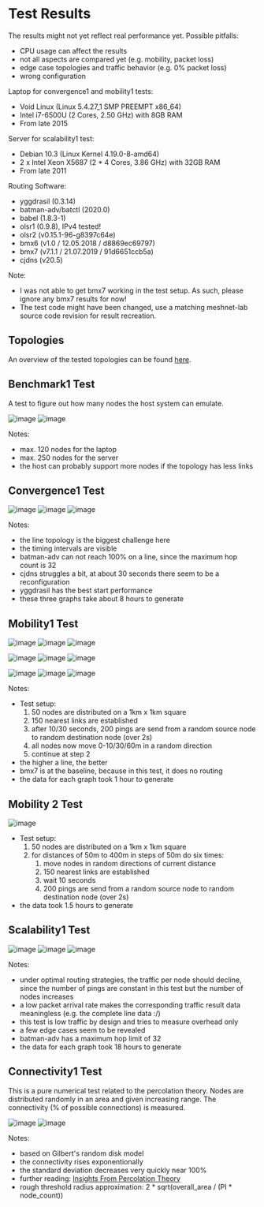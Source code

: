 # Test Results

The results might not yet reflect real performance yet. Possible pitfalls:

* CPU usage can affect the results
* not all aspects are compared yet (e.g. mobility, packet loss)
* edge case topologies and traffic behavior (e.g. 0% packet loss)
* wrong configuration

Laptop for convergence1 and mobility1 tests:

* Void Linux (Linux 5.4.27_1 SMP PREEMPT x86_64)
* Intel i7-6500U (2 Cores, 2.50 GHz) with 8GB RAM
* From late 2015

Server for scalability1 test:

* Debian 10.3 (Linux Kernel 4.19.0-8-amd64)
* 2 x Intel Xeon X5687 (2 * 4 Cores, 3.86 GHz) with 32GB RAM
* From late 2011

Routing Software:

* yggdrasil (0.3.14)
* batman-adv/batctl (2020.0)
* babel (1.8.3-1)
* olsr1 (0.9.8), IPv4 tested!
* olsr2 (v0.15.1-96-g8397c64e)
* bmx6 (v1.0 / 12.05.2018 / d8869ec69797)
* bmx7 (v7.1.1 / 21.07.2019 / 91d6651ccb5a)
* cjdns (v20.5)

Note:
* I was not able to get bmx7 working in the test setup. As such, please ignore any bmx7 results for now!
* The test code might have been changed, use a matching meshnet-lab source code revision for result recreation.

## Topologies

An overview of the tested topologies can be found [here](../data/README.md).


## Benchmark1 Test

A test to figure out how many nodes the host system can emulate.

![image](laptop/benchmark1/1_benchmark1.png)
![image](server/benchmark1/1_benchmark1.png)

Notes:

- max. 120 nodes for the laptop
- max. 250 nodes for the server
- the host can probably support more nodes if the topology has less links

## Convergence1 Test

![image](laptop/convergence1/1_convergence1-line.png)
![image](laptop/convergence1/1_convergence1-rtree.png)
![image](laptop/convergence1/1_convergence1-grid4.png)

Notes:

- the line topology is the biggest challenge here
- the timing intervals are visible
- batman-adv can not reach 100% on a line, since the maximum hop count is 32
- cjdns struggles a bit, at about 30 seconds there seem to be a reconfiguration
- yggdrasil has the best start performance
- these three graphs take about 8 hours to generate

## Mobility1 Test

![image](laptop/mobility1/1_mobility1-10-10.png)
![image](laptop/mobility1/1_mobility1-10-30.png)
![image](laptop/mobility1/1_mobility1-10-60.png)

![image](laptop/mobility1/1_mobility1-30-10.png)
![image](laptop/mobility1/1_mobility1-30-30.png)
![image](laptop/mobility1/1_mobility1-30-60.png)

![image](laptop/mobility1/1_mobility1-10.gif) ![image](laptop/mobility1/1_mobility1-30.gif) ![image](laptop/mobility1/1_mobility1-60.gif)

Notes:

- Test setup:
  1. 50 nodes are distributed on a 1km x 1km square
  2. 150 nearest links are established
  3. after 10/30 seconds, 200 pings are send from a random source node to random destination node (over 2s)
  4. all nodes now move 0-10/30/60m in a random direction
  5. continue at step 2
- the higher a line, the better
- bmx7 is at the baseline, because in this test, it does no routing
- the data for each graph took 1 hour to generate

## Mobility 2 Test

![image](laptop/mobility2/1_mobility2.png)

- Test setup:
  1. 50 nodes are distributed on a 1km x 1km square
  2. for distances of 50m to 400m in steps of 50m do six times:
      1. move nodes in random directions of current distance
      2. 150 nearest links are established
      3. wait 10 seconds
      4. 200 pings are send from a random source node to random destination node (over 2s)
- the data took 1.5 hours to generate

## Scalability1 Test

![image](server/scalability1/1_scalability1-grid4.png)
![image](server/scalability1/1_scalability1-line.png)
![image](server/scalability1/1_scalability1-rtree.png)

Notes:

- under optimal routing strategies, the traffic per node should decline, since the number of pings are constant in this test but the number of nodes increases
- a low packet arrival rate makes the corresponding traffic result data meaningless (e.g. the complete line data :/)
- this test is low traffic by design and tries to measure overhead only
- a few edge cases seem to be revealed
- batman-adv has a maximum hop limit of 32
- the data for each graph took 18 hours to generate

## Connectivity1 Test

This is a pure numerical test related to the percolation theory. Nodes are distributed randomly in an area and given increasing range. The connectivity (% of possible connections) is measured.

![image](laptop/connectivity1/connectivity1.png)
![image](laptop/connectivity1/connectivity1_sd.png)

Notes:

- based on Gilbert's random disk model
- the connectivity rises exponentionally
- the standard deviation decreases very quickly near 100%
- further reading: [Insights From Percolation Theory](https://inthemesh.com/archive/from-mocha-to-mesh-insights-from-percolation-theory/)
- rough threshold radius approximation: 2 * sqrt(overall_area / (PI * node_count))
